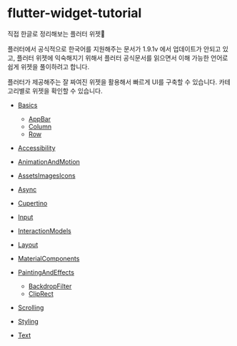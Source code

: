 # flutter-widget-tutorial

직접 한글로 정리해보는 플러터 위젯🚀

플러터에서 공식적으로 한국어를 지원해주는 문서가 1.9.1v 에서 업데이트가 안되고 있고,
플러터 위젯에 익숙해지기 위해서 플러터 공식문서를 읽으면서 이해 가능한 언어로 쉽게 위젯을 풀이하려고 합니다.

플러터가 제공해주는 잘 짜여진 위젯을 활용해서 빠르게 UI를 구축할 수 있습니다.
카테고리별로 위젯을 확인할 수 있습니다.

- [Basics](https://github.com/ChanhyukPark-Tech/flutter-widget-tutorial/tree/main/Basics)

  - [AppBar](https://github.com/ChanhyukPark-Tech/flutter-widget-tutorial/blob/main/Basics/AppBar.md)
  - [Column](https://github.com/ChanhyukPark-Tech/flutter-widget-tutorial/blob/main/Basics/Column.md)
  - [Row](https://github.com/ChanhyukPark-Tech/flutter-widget-tutorial/blob/main/Basics/Row.md)

- [Accessibility](https://github.com/ChanhyukPark-Tech/flutter-widget-tutorial/tree/main/Accessibility)

- [AnimationAndMotion](https://github.com/ChanhyukPark-Tech/flutter-widget-tutorial/tree/main/AnimationAndMotion)

- [AssetsImagesIcons](https://github.com/ChanhyukPark-Tech/flutter-widget-tutorial/tree/main/AssetsImagesIcons)

- [Async](https://github.com/ChanhyukPark-Tech/flutter-widget-tutorial/tree/main/Async)

- [Cupertino](https://github.com/ChanhyukPark-Tech/flutter-widget-tutorial/tree/main/Cupertino)

- [Input](https://github.com/ChanhyukPark-Tech/flutter-widget-tutorial/tree/main/Input)

- [InteractionModels](https://github.com/ChanhyukPark-Tech/flutter-widget-tutorial/tree/main/InteractionModels)

- [Layout](https://github.com/ChanhyukPark-Tech/flutter-widget-tutorial/tree/main/Layout)

- [MaterialComponents](https://github.com/ChanhyukPark-Tech/flutter-widget-tutorial/tree/main/MaterialComponents)

- [PaintingAndEffects](https://github.com/ChanhyukPark-Tech/flutter-widget-tutorial/tree/main/PaintingAndEffects)

  - [BackdropFilter](https://github.com/ChanhyukPark-Tech/flutter-widget-tutorial/blob/main/PaintingAndEffects/BackdropFilter.md)
  - [ClipRect](https://github.com/ChanhyukPark-Tech/flutter-widget-tutorial/blob/main/PaintingAndEffects/ClipRect.md)

- [Scrolling](https://github.com/ChanhyukPark-Tech/flutter-widget-tutorial/tree/main/Scrolling)

- [Styling](https://github.com/ChanhyukPark-Tech/flutter-widget-tutorial/tree/main/Styling)

- [Text](https://github.com/ChanhyukPark-Tech/flutter-widget-tutorial/tree/main/Text)

